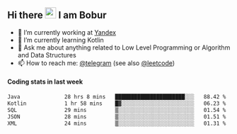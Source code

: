 ## Hi there <img src="https://media.giphy.com/media/hvRJCLFzcasrR4ia7z/giphy.gif" width="25px" height="25px"> I am Bobur

- 💼 I’m currently working at [Yandex](https://yandex.ru/)
- 🌱 I’m currently learning Kotlin
- 💬 Ask me about anything related to Low Level Programming or Algorithm and Data Structures
- 📫 How to reach me: [@telegram](https://t.me/octoant) (see also [@leetcode](https://leetcode.com/octoant/))    

#### Coding stats in last week

<!--START_SECTION:waka-->

```txt
Java              28 hrs 8 mins   ██████████████████████░░░   88.42 %
Kotlin            1 hr 58 mins    █▓░░░░░░░░░░░░░░░░░░░░░░░   06.23 %
SQL               29 mins         ▒░░░░░░░░░░░░░░░░░░░░░░░░   01.54 %
JSON              28 mins         ▒░░░░░░░░░░░░░░░░░░░░░░░░   01.51 %
XML               24 mins         ▒░░░░░░░░░░░░░░░░░░░░░░░░   01.31 %
```

<!--END_SECTION:waka-->
